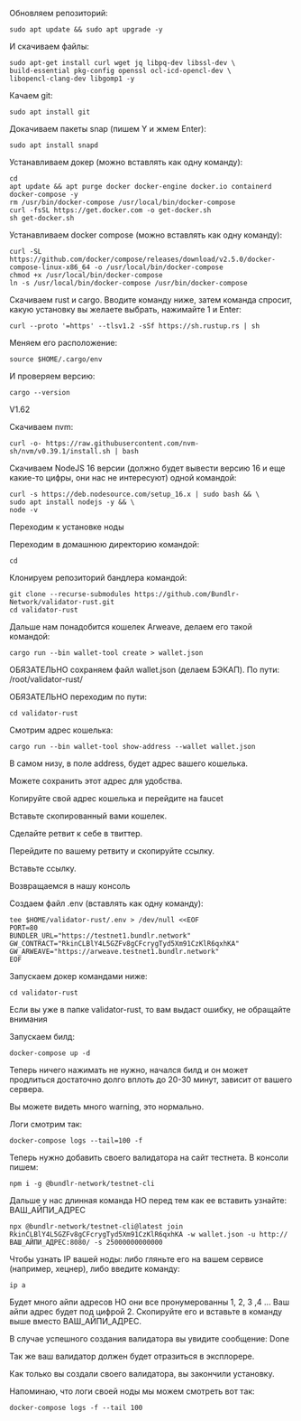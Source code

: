 Обновляем репозиторий: 
```
sudo apt update && sudo apt upgrade -y
```
И скачиваем файлы:
```
sudo apt-get install curl wget jq libpq-dev libssl-dev \
build-essential pkg-config openssl ocl-icd-opencl-dev \
libopencl-clang-dev libgomp1 -y
```
Качаем git:
```
sudo apt install git
```
Докачиваем пакеты snap (пишем Y и жмем Enter):
```
sudo apt install snapd
```

Устанавливаем докер (можно вставлять как одну команду):
```
cd
apt update && apt purge docker docker-engine docker.io containerd docker-compose -y
rm /usr/bin/docker-compose /usr/local/bin/docker-compose
curl -fsSL https://get.docker.com -o get-docker.sh
sh get-docker.sh
```
Устанавливаем docker compose (можно вставлять как одну команду):
```
curl -SL https://github.com/docker/compose/releases/download/v2.5.0/docker-compose-linux-x86_64 -o /usr/local/bin/docker-compose
chmod +x /usr/local/bin/docker-compose
ln -s /usr/local/bin/docker-compose /usr/bin/docker-compose
```
Скачиваем rust и cargo. Вводите команду ниже, затем команда спросит, какую установку вы желаете выбрать, нажимайте 1 и Enter:
```
curl --proto '=https' --tlsv1.2 -sSf https://sh.rustup.rs | sh
```
Меняем его расположение:
```
source $HOME/.cargo/env
```
И проверяем версию:
```
cargo --version
```
V1.62

Скачиваем nvm:
```
curl -o- https://raw.githubusercontent.com/nvm-sh/nvm/v0.39.1/install.sh | bash
```
Скачиваем NodeJS 16 версии (должно будет вывести версию 16 и еще какие-то цифры, они нас не интересуют) одной командой:
```
curl -s https://deb.nodesource.com/setup_16.x | sudo bash && \
sudo apt install nodejs -y && \
node -v
```
Переходим к установке ноды

Переходим в домашнюю директорию командой:
```
cd
```
Клонируем репозиторий бандлера командой:
```
git clone --recurse-submodules https://github.com/Bundlr-Network/validator-rust.git
cd validator-rust
```

Дальше нам понадобится кошелек Arweave, делаем его такой командой:
```
cargo run --bin wallet-tool create > wallet.json
```
ОБЯЗАТЕЛЬНО сохраняем файл wallet.json (делаем БЭКАП).
По пути: /root/validator-rust/



ОБЯЗАТЕЛЬНО переходим по пути: 
```
cd validator-rust
```

Смотрим адрес кошелька:
```
cargo run --bin wallet-tool show-address --wallet wallet.json
```
В самом низу, в поле address, будет адрес вашего кошелька.


Можете сохранить этот адрес для удобства.

Копируйте свой адрес кошелька и перейдите на faucet

Вставьте скопированный вами кошелек.


Сделайте ретвит к себе в твиттер.


Перейдите по вашему ретвиту и скопируйте ссылку.


Вставьте ссылку.

Возвращаемся в нашу консоль

Создаем файл .env (вставлять как одну команду):
```
tee $HOME/validator-rust/.env > /dev/null <<EOF
PORT=80
BUNDLER_URL="https://testnet1.bundlr.network"
GW_CONTRACT="RkinCLBlY4L5GZFv8gCFcrygTyd5Xm91CzKlR6qxhKA"
GW_ARWEAVE="https://arweave.testnet1.bundlr.network"
EOF
```
Запускаем докер командами ниже:
```
cd validator-rust
```
Если вы уже в папке validator-rust, то вам выдаст ошибку, не обращайте внимания

Запускаем билд:
```
docker-compose up -d
```
Теперь ничего нажимать не нужно, начался билд и он может продлиться достаточно долго вплоть до 20-30 минут, зависит от вашего сервера. 

Вы можете видеть много warning, это нормально.



Логи смотрим так:
```
docker-compose logs --tail=100 -f
```

Теперь нужно добавить своего валидатора на сайт тестнета.
В консоли пишем:
```
npm i -g @bundlr-network/testnet-cli
```

Дальше у нас длинная команда НО перед тем как ее вставить узнайте: ВАШ_АЙПИ_АДРЕС
```
npx @bundlr-network/testnet-cli@latest join RkinCLBlY4L5GZFv8gCFcrygTyd5Xm91CzKlR6qxhKA -w wallet.json -u http://ВАШ_АЙПИ_АДРЕС:8080/ -s 25000000000000
```
Чтобы узнать IP вашей ноды: либо гляньте его на вашем сервисе (например, хецнер),  либо введите команду:
```
ip a
```
Будет много айпи адресов НО они все пронумерованны 1, 2, 3 ,4 ... 
Ваш айпи адрес будет под цифрой 2. Скопируйте его и вставьте в команду выше вместо ВАШ_АЙПИ_АДРЕС.

В случае успешного создания валидатора вы увидите сообщение:
Done

Так же ваш валидатор должен будет отразиться в эксплорере.


Как только вы создали своего валидатора, вы закончили установку.

Напоминаю, что логи своей ноды мы можем смотреть вот так:
```
docker-compose logs -f --tail 100
```
